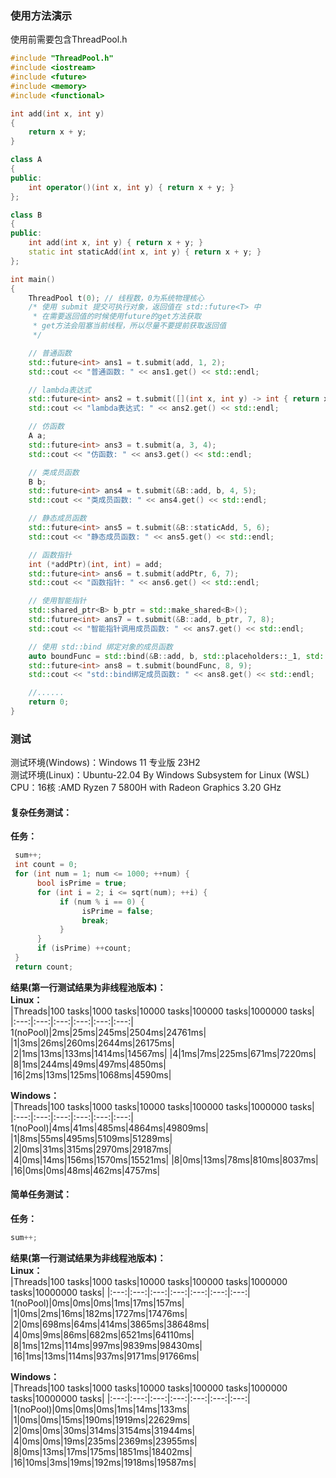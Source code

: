 ### 使用方法演示
使用前需要包含ThreadPool.h
```cpp
#include "ThreadPool.h"
#include <iostream>
#include <future>
#include <memory>
#include <functional>

int add(int x, int y)
{
    return x + y;
}

class A
{
public:
    int operator()(int x, int y) { return x + y; }
};

class B
{
public:
    int add(int x, int y) { return x + y; }
    static int staticAdd(int x, int y) { return x + y; }
};

int main()
{
    ThreadPool t(0); // 线程数，0为系统物理核心
    /* 使用 submit 提交可执行对象，返回值在 std::future<T> 中
     * 在需要返回值的时候使用future的get方法获取
     * get方法会阻塞当前线程，所以尽量不要提前获取返回值
     */

    // 普通函数
    std::future<int> ans1 = t.submit(add, 1, 2);
    std::cout << "普通函数: " << ans1.get() << std::endl;

    // lambda表达式
    std::future<int> ans2 = t.submit([](int x, int y) -> int { return x + y; }, 2, 3);
    std::cout << "lambda表达式: " << ans2.get() << std::endl;

    // 仿函数
    A a;
    std::future<int> ans3 = t.submit(a, 3, 4);
    std::cout << "仿函数: " << ans3.get() << std::endl;

    // 类成员函数
    B b;
    std::future<int> ans4 = t.submit(&B::add, b, 4, 5);
    std::cout << "类成员函数: " << ans4.get() << std::endl;

    // 静态成员函数
    std::future<int> ans5 = t.submit(&B::staticAdd, 5, 6);
    std::cout << "静态成员函数: " << ans5.get() << std::endl;

    // 函数指针
    int (*addPtr)(int, int) = add;
    std::future<int> ans6 = t.submit(addPtr, 6, 7);
    std::cout << "函数指针: " << ans6.get() << std::endl;

    // 使用智能指针
    std::shared_ptr<B> b_ptr = std::make_shared<B>();
    std::future<int> ans7 = t.submit(&B::add, b_ptr, 7, 8);
    std::cout << "智能指针调用成员函数: " << ans7.get() << std::endl;

    // 使用 std::bind 绑定对象的成员函数
    auto boundFunc = std::bind(&B::add, b, std::placeholders::_1, std::placeholders::_2);
    std::future<int> ans8 = t.submit(boundFunc, 8, 9);
    std::cout << "std::bind绑定成员函数: " << ans8.get() << std::endl;

    //......
    return 0;
}
```
### 测试

测试环境(Windows)：Windows 11 专业版 23H2  
测试环境(Linux)：Ubuntu-22.04 By Windows Subsystem for Linux (WSL)  
CPU：16核 :AMD Ryzen 7 5800H with Radeon Graphics   3.20 GHz  
#### 复杂任务测试：

**任务：**

```c++
 sum++;
 int count = 0;
 for (int num = 1; num <= 1000; ++num) {
      bool isPrime = true;
      for (int i = 2; i <= sqrt(num); ++i) {
           if (num % i == 0) {
                isPrime = false;
                break;
           }
      }
      if (isPrime) ++count;
 }
 return count;
```

**结果(第一行测试结果为非线程池版本)：**  
**Linux：**  
|Threads|100 tasks|1000 tasks|10000 tasks|100000 tasks|1000000 tasks|
|:---:|:---:|:---:|:---:|:---:|:---:|
1(noPool)|2ms|25ms|245ms|2504ms|24761ms|
|1|3ms|26ms|260ms|2644ms|26175ms|
|2|1ms|13ms|133ms|1414ms|14567ms|
|4|1ms|7ms|225ms|671ms|7220ms|
|8|1ms|244ms|49ms|497ms|4850ms|
|16|2ms|13ms|125ms|1068ms|4590ms|

**Windows：**  
|Threads|100 tasks|1000 tasks|10000 tasks|100000 tasks|1000000 tasks|
|:---:|:---:|:---:|:---:|:---:|:---:|
1(noPool)|4ms|41ms|485ms|4864ms|49809ms|
|1|8ms|55ms|495ms|5109ms|51289ms|
|2|0ms|31ms|315ms|2970ms|29187ms|
|4|0ms|14ms|156ms|1570ms|15521ms|
|8|0ms|13ms|78ms|810ms|8037ms|
|16|0ms|0ms|48ms|462ms|4757ms|


#### 简单任务测试：

**任务：**

```c++
sum++;
```

**结果(第一行测试结果为非线程池版本)：**  
**Linux：**  
|Threads|100 tasks|1000 tasks|10000 tasks|100000 tasks|1000000 tasks|10000000 tasks|
|:---:|:---:|:---:|:---:|:---:|:---:|:---:|
1(noPool)|0ms|0ms|0ms|1ms|17ms|157ms|
|1|0ms|2ms|16ms|182ms|1727ms|17476ms|
|2|0ms|698ms|64ms|414ms|3865ms|38648ms|
|4|0ms|9ms|86ms|682ms|6521ms|64110ms|
|8|1ms|12ms|114ms|997ms|9839ms|98430ms|
|16|1ms|13ms|114ms|937ms|9171ms|91766ms|

**Windows：**  
|Threads|100 tasks|1000 tasks|10000 tasks|100000 tasks|1000000 tasks|10000000 tasks|
|:---:|:---:|:---:|:---:|:---:|:---:|:---:|
|1(noPool)|0ms|0ms|0ms|1ms|14ms|133ms|
|1|0ms|0ms|15ms|190ms|1919ms|22629ms|
|2|0ms|0ms|30ms|314ms|3154ms|31944ms|
|4|0ms|0ms|19ms|235ms|2369ms|23955ms|
|8|0ms|13ms|17ms|175ms|1851ms|18402ms|
|16|10ms|3ms|19ms|192ms|1918ms|19587ms|



